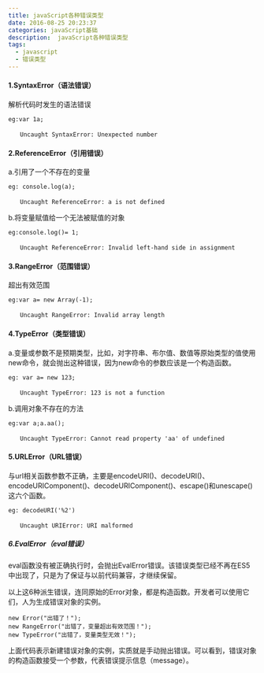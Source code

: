 ```yaml
---
title: javaScript各种错误类型
date: 2016-08-25 20:23:37
categories: javaScript基础
description:  javaScript各种错误类型
tags:
  - javascript
  - 错误类型
---
```


#### 1.SyntaxError（语法错误）

解析代码时发生的语法错误
```
eg:var 1a;

　　Uncaught SyntaxError: Unexpected number
```
#### 2.ReferenceError（引用错误）

a.引用了一个不存在的变量
```
eg: console.log(a);

　　Uncaught ReferenceError: a is not defined
```
b.将变量赋值给一个无法被赋值的对象
```
eg:console.log()= 1;

　　Uncaught ReferenceError: Invalid left-hand side in assignment
```


#### 3.RangeError（范围错误）

超出有效范围
```
eg:var a= new Array(-1);

　　Uncaught RangeError: Invalid array length
```
#### 4.TypeError（类型错误）

a.变量或参数不是预期类型，比如，对字符串、布尔值、数值等原始类型的值使用new命令，就会抛出这种错误，因为new命令的参数应该是一个构造函数。
```
eg: var a= new 123;

　　Uncaught TypeError: 123 is not a function
```
b.调用对象不存在的方法
```
eg:var a;a.aa();

　　Uncaught TypeError: Cannot read property 'aa' of undefined
```
#### 5.URLError（URL错误）

与url相关函数参数不正确，主要是encodeURI()、decodeURI()、encodeURIComponent()、decodeURIComponent()、escape()和unescape()这六个函数。
```
eg: decodeURI('%2')

　　Uncaught URIError: URI malformed
```


##### 6.EvalError（eval错误）
eval函数没有被正确执行时，会抛出EvalError错误。该错误类型已经不再在ES5中出现了，只是为了保证与以前代码兼容，才继续保留。

以上这6种派生错误，连同原始的Error对象，都是构造函数。开发者可以使用它们，人为生成错误对象的实例。
```
new Error("出错了！");
new RangeError("出错了，变量超出有效范围！");
new TypeError("出错了，变量类型无效！");
```
上面代码表示新建错误对象的实例，实质就是手动抛出错误。可以看到，错误对象的构造函数接受一个参数，代表错误提示信息（message）。

